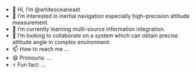 - 👋 Hi, I’m @whiteoceaneast
- 👀 I’m interested in inertial navigation especially high-precision attitude measurement.
- 🌱 I’m currently learning multi-source information integration.
- 💞️ I’m looking to collaborate on a system which can obtain precise attitude angle in complex environment.
- 📫 How to reach me ...
- 😄 Pronouns: ...
- ⚡ Fun fact: ...

<!---
whiteoceaneast/whiteoceaneast is a ✨ special ✨ repository because its `README.md` (this file) appears on your GitHub profile.
You can click the Preview link to take a look at your changes.
--->
